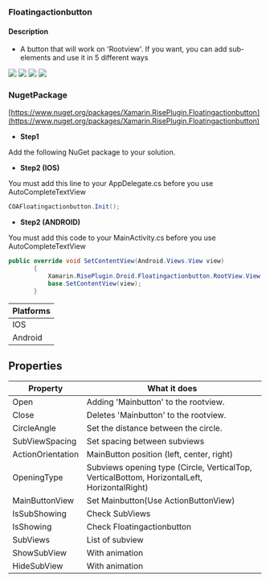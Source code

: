 ### Floatingactionbutton


#### Description
- A button that will work on 'Rootview'. If you want, you can add sub-elements and use it in 5 different ways


![](https://github.com/cemozguraA/Xamarin.RisePlugin.Floatingactionbutton/blob/master/Images/CircleDroidGroup.gif?raw=true)
![](https://github.com/cemozguraA/Xamarin.RisePlugin.Floatingactionbutton/blob/master/Images/CircleIOSGroup.gif?raw=true)
![](https://github.com/cemozguraA/Xamarin.RisePlugin.Floatingactionbutton/blob/master/Images/VerticalHorizDroid.gif?raw=true)
![](https://github.com/cemozguraA/Xamarin.RisePlugin.Floatingactionbutton/blob/master/Images/VerticalHorizIOS.gif?raw=true)



### NugetPackage
[https://www.nuget.org/packages/Xamarin.RisePlugin.Floatingactionbutton](https://www.nuget.org/packages/Xamarin.RisePlugin.Floatingactionbutton)
- **Step1**

Add the following NuGet package to your solution.
- **Step2 (IOS)**

You must add this line to your AppDelegate.cs before you use AutoCompleteTextView
 ```csharp
COAFloatingactionbutton.Init();
```
- **Step2 (ANDROID)**

You must add this code to your MainActivity.cs before you use AutoCompleteTextView
 ```csharp
public override void SetContentView(Android.Views.View view)
        {
            Xamarin.RisePlugin.Droid.Floatingactionbutton.RootView.View = (Android.Widget.RelativeLayout)view;
            base.SetContentView(view);
        }
```


| Platforms  | 
| ------------- | 
| IOS  | 
| Android  | 

## Properties
| Property  | What it does |
| ------------- | ------------|
| Open  | Adding 'Mainbutton' to the rootview. |
| Close  | Deletes 'Mainbutton' to the rootview. |
| CircleAngle  | Set the distance between the circle. |
| SubViewSpacing  | Set spacing between subviews |
| ActionOrientation  | MainButton position (left, center, right)|
| OpeningType  | Subviews opening type (Circle, VerticalTop, VerticalBottom, HorizontalLeft, HorizontalRight)|
| MainButtonView  | Set Mainbutton(Use ActionButtonView)|
| IsSubShowing  | Check SubViews|
| IsShowing  | Check Floatingactionbutton|
| SubViews  | List of subview |
| ShowSubView  | With animation |
| HideSubView  | With animation |




